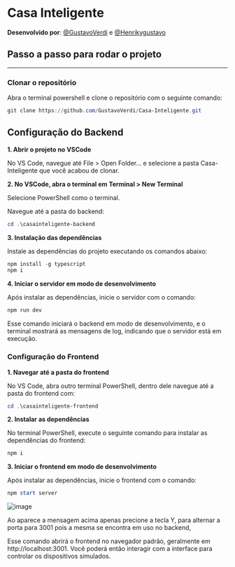 # Casa Inteligente

**Desenvolvido por**: [@GustavoVerdi](https://github.com/GustavoVerdi/) e [@Henrikygustavo](https://github.com/Henrikygustavo/)

## Passo a passo para rodar o projeto

---

### Clonar o repositório

Abra o terminal powershell e clone o repositório com o seguinte comando:

```powershell
git clone https://github.com/GustavoVerdi/Casa-Inteligente.git
```

## Configuração do Backend

**1. Abrir o projeto no VSCode**

No VS Code, navegue até File > Open Folder... e selecione a pasta Casa-Inteligente que você acabou de clonar.

**2. No VSCode, abra o terminal em Terminal > New Terminal**

Selecione PowerShell como o terminal.

Navegue até a pasta do backend:
```powershell
cd .\casainteligente-backend
```

**3. Instalação das dependências**

Instale as dependências do projeto executando os comandos abaixo:

```powershell
npm install -g typescript
npm i
```

**4. Iniciar o servidor em modo de desenvolvimento**

Após instalar as dependências, inicie o servidor com o comando:

```powershell
npm run dev
```

Esse comando iniciará o backend em modo de desenvolvimento, e o terminal mostrará as mensagens de log, indicando que o servidor está em execução.

### Configuração do Frontend

**1. Navegar até a pasta do frontend**

No VS Code, abra outro terminal PowerShell, dentro dele navegue até a pasta do frontend com:

```powershell
cd .\casainteligente-frontend
```

**2. Instalar as dependências**

No terminal PowerShell, execute o seguinte comando para instalar as dependências do frontend:

```powershell
npm i
```
**3. Iniciar o frontend em modo de desenvolvimento**

Após instalar as dependências, inicie o frontend com o comando:

```powershell
npm start server
```

![image](https://github.com/user-attachments/assets/9df9e2d2-d48d-4621-9377-705f92d20f7f)

Ao aparece a mensagem acima apenas precione a tecla Y, para alternar a porta para 3001 pois a mesma se encontra em uso no backend,


Esse comando abrirá o frontend no navegador padrão, geralmente em http://localhost:3001. Você poderá então interagir com a interface para controlar os dispositivos simulados.


